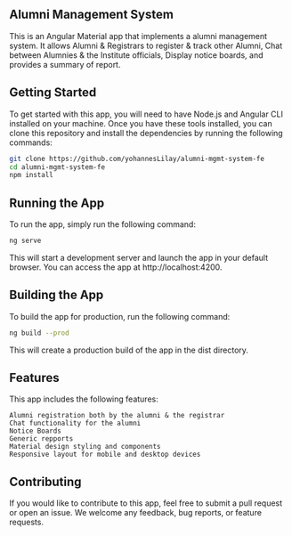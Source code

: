 ## Alumni Management System

This is an Angular Material app that implements a alumni management system. It allows Alumni & Registrars to register & track other Alumni, Chat between Alumnies & the Institute officials, Display notice boards, and provides a summary of report.

## Getting Started

To get started with this app, you will need to have Node.js and Angular CLI installed on your machine. 
Once you have these tools installed, you can clone this repository and install the dependencies by running the following commands:

```bash
git clone https://github.com/yohannesLilay/alumni-mgmt-system-fe
cd alumni-mgmt-system-fe
npm install
```

## Running the App
To run the app, simply run the following command:

```bash
ng serve
```
This will start a development server and launch the app in your default browser. You can access the app at http://localhost:4200.

## Building the App
To build the app for production, run the following command:

```bash
ng build --prod
```
This will create a production build of the app in the dist directory.

## Features
This app includes the following features:

    Alumni registration both by the alumni & the registrar
    Chat functionality for the alumni
    Notice Boards
    Generic repports
    Material design styling and components
    Responsive layout for mobile and desktop devices

## Contributing
If you would like to contribute to this app, feel free to submit a pull request or open an issue. We welcome any feedback, bug reports, or feature requests.
